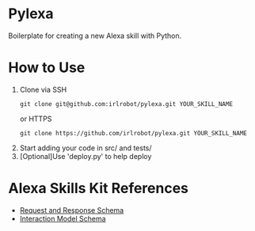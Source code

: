 # Pylexa
Boilerplate for creating a new Alexa skill with Python.

# How to Use
1. Clone via SSH
    ```
    git clone git@github.com:irlrobot/pylexa.git YOUR_SKILL_NAME
    ```
    or HTTPS
    ```
    git clone https://github.com/irlrobot/pylexa.git YOUR_SKILL_NAME
    ```
2. Start adding your code in src/ and tests/
3. [Optional]Use 'deploy.py' to help deploy

# Alexa Skills Kit References
* [Request and Response Schema](https://developer.amazon.com/docs/custom-skills/request-and-response-json-reference.html)
* [Interaction Model Schema](https://developer.amazon.com/docs/smapi/interaction-model-schema.html)
